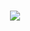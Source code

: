 <h1 align="center">
  <img src="[https://github.com/Pr0n1xGH/spribe-userbot/blob/main/userbot/utils/misc/src/logo.png](https://raw.githubusercontent.com/Pr0n1xGH/search-for-recipes/main/favicon.ico)https://raw.githubusercontent.com/Pr0n1xGH/search-for-recipes/main/favicon.ico" />
</h1>
